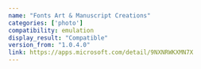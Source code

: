 ```yaml
---
name: "Fonts Art & Manuscript Creations"
categories: ['photo']
compatibility: emulation
display_result: "Compatible"
version_from: "1.0.4.0"
link: https://apps.microsoft.com/detail/9NXNRWKXMN7X
---
```

